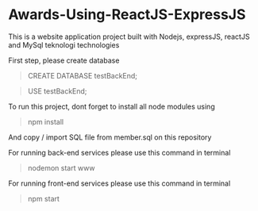 # Awards-Using-ReactJS-ExpressJS
This is a website application project built with Nodejs, expressJS, reactJS and MySql teknologi technologies


First step, please create database
> CREATE DATABASE testBackEnd;

> USE testBackEnd;

To run this project, dont forget to install all node modules using
> npm install

And copy / import SQL file from member.sql on this repository

For running back-end services please use this command in terminal
> nodemon start www

For running front-end services please use this command in terminal
> npm start
